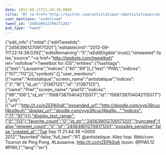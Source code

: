 ```yaml
---
date: 2012-09-11T21:44:39.000Z
title: "RT <a href='http://twitter.com/antistatique'>@antistatique</a>: Allez hop. Web/com. Tournoi de Ping Pong. #Lausanne. http://t.co/nZEPA0oA (soon: <a href='http://twitter.com/PIWL12'>@PIWL12</a> #PIWL)″"
user_mentions: "undefined"
tweet_id: "245639012709171201"
pub_type: "tweet"
---
```

{"edit_info":{"initial":{"editTweetIds":["245639012709171201"],"editableUntil":"2012-09-11T22:14:39.039Z","editsRemaining":"5","isEditEligible":true}},"retweeted":false,"source":"<a href=\"http://tapbots.com/tweetbot\" rel=\"nofollow\">Tweetbot for iOS</a>","entities":{"hashtags":[{"text":"Lausanne","indices":["60","69"]},{"text":"PIWL","indices":["107","112"]}],"symbols":[],"user_mentions":[{"name":"Antistatique","screen_name":"antistatique","indices":["3","16"],"id_str":"21387125","id":"21387125"},{"name":"Piwl","screen_name":"piwl12","indices":["99","106"],"id_str":"1568738704042115077","id":"1568738704042115077"}],"urls":[{"url":"http://t.co/nZEPA0oA","expanded_url":"http://doodle.com/vyp39cucf4ka9puh","display_url":"doodle.com/vyp39cucf4ka9p…","indices":["71","91"]}]},"display_text_range":["0","113"],"favorite_count":"0","id_str":"245639012709171201","truncated":false,"retweet_count":"0","id":"245639012709171201","possibly_sensitive":false,"created_at":"Tue Sep 11 21:44:39 +0000 2012","favorited":false,"full_text":"RT @antistatique: Allez hop. Web/com. Tournoi de Ping Pong. #Lausanne. http://t.co/nZEPA0oA (soon: @PIWL12 #PIWL)","lang":"en"}
